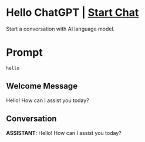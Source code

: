 

# Hello ChatGPT | [Start Chat](https://gptcall.net/chat.html?data=%7B%22contact%22%3A%7B%22id%22%3A%222bTpg3jgLeKJ331HpuWaU%22%2C%22flow%22%3Atrue%7D%7D)
Start a conversation with AI language model.

# Prompt

```
hello
```

## Welcome Message
Hello! How can I assist you today?

## Conversation

**ASSISTANT**: Hello! How can I assist you today?

